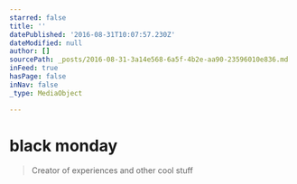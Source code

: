 ```yaml
---
starred: false
title: ''
datePublished: '2016-08-31T10:07:57.230Z'
dateModified: null
author: []
sourcePath: _posts/2016-08-31-3a14e568-6a5f-4b2e-aa90-23596010e836.md
inFeed: true
hasPage: false
inNav: false
_type: MediaObject

---
```

# black monday

> Creator of experiences and other cool stuff
